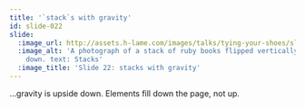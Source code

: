 ```yaml
---
title: '`stack`s with gravity'
id: slide-022
slide:
  :image_url: http://assets.h-lame.com/images/talks/tying-your-shoes/slides/022.jpg
  :image_alt: 'A photograph of a stack of ruby books flipped vertically so it is upside
    down. text: Stacks'
  :image_title: 'Slide 22: stacks with gravity'
---
```

…gravity is upside down.  Elements fill down the page, not up.
